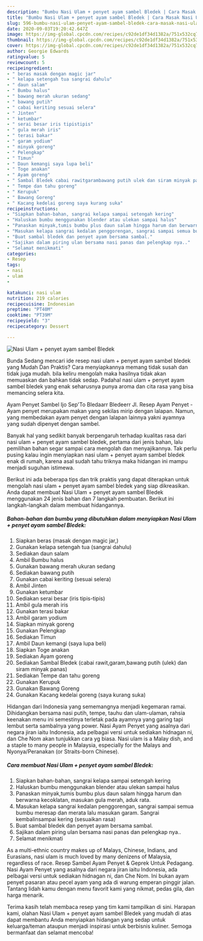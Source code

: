 ```yaml
---
description: "Bumbu Nasi Ulam + penyet ayam sambel Bledek | Cara Masak Nasi Ulam + penyet ayam sambel Bledek Yang Bisa Manjain Lidah"
title: "Bumbu Nasi Ulam + penyet ayam sambel Bledek | Cara Masak Nasi Ulam + penyet ayam sambel Bledek Yang Bisa Manjain Lidah"
slug: 596-bumbu-nasi-ulam-penyet-ayam-sambel-bledek-cara-masak-nasi-ulam-penyet-ayam-sambel-bledek-yang-bisa-manjain-lidah
date: 2020-09-03T19:20:42.647Z
image: https://img-global.cpcdn.com/recipes/c92de1df34d1382a/751x532cq70/nasi-ulam-penyet-ayam-sambel-bledek-foto-resep-utama.jpg
thumbnail: https://img-global.cpcdn.com/recipes/c92de1df34d1382a/751x532cq70/nasi-ulam-penyet-ayam-sambel-bledek-foto-resep-utama.jpg
cover: https://img-global.cpcdn.com/recipes/c92de1df34d1382a/751x532cq70/nasi-ulam-penyet-ayam-sambel-bledek-foto-resep-utama.jpg
author: Georgie Edwards
ratingvalue: 5
reviewcount: 5
recipeingredient:
- " beras masak dengan magic jar"
- " kelapa setengah tua sangrai dahulu"
- " daun salam"
- " Bumbu halus"
- " bawang merah ukuran sedang"
- " bawang putih"
- " cabai keriting sesuai selera"
- " Jinten"
- " ketumbar"
- " serai besar iris tipistipis"
- " gula merah iris"
- " terasi bakar"
- " garam yodium"
- " minyak goreng"
- " Pelengkap"
- " Timun"
- " Daun kemangi saya lupa beli"
- " Toge anakan"
- " Ayam goreng"
- " Sambal Bledek cabai rawitgarambawang putih ulek dan siram minyak panas"
- " Tempe dan tahu goreng"
- " Kerupuk"
- " Bawang Goreng"
- " Kacang kedelai goreng saya kurang suka"
recipeinstructions:
- "Siapkan bahan-bahan, sangrai kelapa sampai setengah kering"
- "Haluskan bumbu menggunakan blender atau ulekan sampai halus"
- "Panaskan minyak,tumis bumbu plus daun salam hingga harum dan berwarna kecoklatan, masukan gula merah, aduk rata."
- "Masukan kelapa sangrai kedalan penggorengan, sangrai sampai semua bumbu meresap dan merata lalu masukan garam. Sangrai kembalinsampai kering (sesuaikan rasa)"
- "Buat sambal bledek dan penyet ayam bersama sambal."
- "Sajikan dalam piring ulan bersama nasi panas dan pelengkap nya.."
- "Selamat menikmati"
categories:
- Resep
tags:
- nasi
- ulam
- 

katakunci: nasi ulam  
nutrition: 219 calories
recipecuisine: Indonesian
preptime: "PT40M"
cooktime: "PT39M"
recipeyield: "3"
recipecategory: Dessert

---
```



![Nasi Ulam + penyet ayam sambel Bledek](https://img-global.cpcdn.com/recipes/c92de1df34d1382a/751x532cq70/nasi-ulam-penyet-ayam-sambel-bledek-foto-resep-utama.jpg)

Bunda Sedang mencari ide resep nasi ulam + penyet ayam sambel bledek yang Mudah Dan Praktis? Cara menyiapkannya memang tidak susah dan tidak juga mudah. bila keliru mengolah maka hasilnya tidak akan memuaskan dan bahkan tidak sedap. Padahal nasi ulam + penyet ayam sambel bledek yang enak seharusnya punya aroma dan cita rasa yang bisa memancing selera kita.

Ayam Penyet Sambel Ijo Sep&#39;To Bledaarr Bledeerr Jl. Resep Ayam Penyet - Ayam penyet merupakan makan yang sekilas mirip dengan lalapan. Namun, yang membedakan ayam penyet dengan lalapan lainnya yakni ayamnya yang sudah dipenyet dengan sambel.

Banyak hal yang sedikit banyak berpengaruh terhadap kualitas rasa dari nasi ulam + penyet ayam sambel bledek, pertama dari jenis bahan, lalu pemilihan bahan segar sampai cara mengolah dan menyajikannya. Tak perlu pusing kalau ingin menyiapkan nasi ulam + penyet ayam sambel bledek enak di rumah, karena asal sudah tahu triknya maka hidangan ini mampu menjadi suguhan istimewa.


Berikut ini ada beberapa tips dan trik praktis yang dapat diterapkan untuk mengolah nasi ulam + penyet ayam sambel bledek yang siap dikreasikan. Anda dapat membuat Nasi Ulam + penyet ayam sambel Bledek menggunakan 24 jenis bahan dan 7 langkah pembuatan. Berikut ini langkah-langkah dalam membuat hidangannya.

<!--inarticleads1-->

##### Bahan-bahan dan bumbu yang dibutuhkan dalam menyiapkan Nasi Ulam + penyet ayam sambel Bledek:

1. Siapkan  beras (masak dengan magic jar,)
1. Gunakan  kelapa setengah tua (sangrai dahulu)
1. Sediakan  daun salam
1. Ambil  Bumbu halus
1. Gunakan  bawang merah ukuran sedang
1. Sediakan  bawang putih
1. Gunakan  cabai keriting (sesuai selera)
1. Ambil  Jinten
1. Gunakan  ketumbar
1. Sediakan  serai besar (iris tipis-tipis)
1. Ambil  gula merah iris
1. Gunakan  terasi bakar
1. Ambil  garam yodium
1. Siapkan  minyak goreng
1. Gunakan  Pelengkap
1. Sediakan  Timun
1. Ambil  Daun kemangi (saya lupa beli)
1. Siapkan  Toge anakan
1. Sediakan  Ayam goreng
1. Sediakan  Sambal Bledek (cabai rawit,garam,bawang putih (ulek) dan siram minyak panas)
1. Sediakan  Tempe dan tahu goreng
1. Gunakan  Kerupuk
1. Gunakan  Bawang Goreng
1. Gunakan  Kacang kedelai goreng (saya kurang suka)


Hidangan dari Indonesia yang sememangnya menjadi kegemaran ramai. Dihidangkan bersama nasi putih, tempe, tauhu dan ulam-ulaman, rahsia keenakan menu ini semestinya terletak pada ayamnya yang garing tapi lembut serta sambalnya yang power. Nasi Ayam Penyet yang asalnya dari negara jiran iaitu Indonesia, ada pelbagai versi untuk sediakan hidnagan ni, dan Che Nom akan tunjukkan cara yg biasa. Nasi ulam is a Malay dish, and a staple to many people in Malaysia, especially for the Malays and Nyonya/Peranakan (or Straits-born Chinese). 

<!--inarticleads2-->

##### Cara membuat Nasi Ulam + penyet ayam sambel Bledek:

1. Siapkan bahan-bahan, sangrai kelapa sampai setengah kering
1. Haluskan bumbu menggunakan blender atau ulekan sampai halus
1. Panaskan minyak,tumis bumbu plus daun salam hingga harum dan berwarna kecoklatan, masukan gula merah, aduk rata.
1. Masukan kelapa sangrai kedalan penggorengan, sangrai sampai semua bumbu meresap dan merata lalu masukan garam. Sangrai kembalinsampai kering (sesuaikan rasa)
1. Buat sambal bledek dan penyet ayam bersama sambal.
1. Sajikan dalam piring ulan bersama nasi panas dan pelengkap nya..
1. Selamat menikmati


As a multi-ethnic country makes up of Malays, Chinese, Indians, and Eurasians, nasi ulam is much loved by many denizens of Malaysia, regardless of race. Resep Sambel Ayam Penyet &amp; Geprek Untuk Pedagang. Nasi Ayam Penyet yang asalnya dari negara jiran iaitu Indonesia, ada pelbagai versi untuk sediakan hidnagan ni, dan Che Nom. Ini bukan ayam penyet pasaran atau pecel ayam yang ada di warung emperan pinggir jalan. Tantang lidah kamu dengan menu favorit kami yang nikmat, pedas gila, dan harga menarik. 

Terima kasih telah membaca resep yang tim kami tampilkan di sini. Harapan kami, olahan Nasi Ulam + penyet ayam sambel Bledek yang mudah di atas dapat membantu Anda menyiapkan hidangan yang sedap untuk keluarga/teman ataupun menjadi inspirasi untuk berbisnis kuliner. Semoga bermanfaat dan selamat mencoba!

